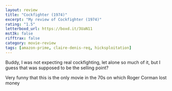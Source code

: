 ```yaml
---
layout: review
title: "Cockfighter (1974)"
excerpt: "My review of Cockfighter (1974)"
rating: "1.5"
letterboxd_url: https://boxd.it/3UaN11
mst3k: false
rifftrax: false
category: movie-review
tags: [amazon-prime, claire-denis-req, hicksploitation]
---
```


Buddy, I was not expecting real cockfighting, let alone so much of it, but I guess that was supposed to be the selling point?

Very funny that this is the only movie in the 70s on which Roger Corman lost money
